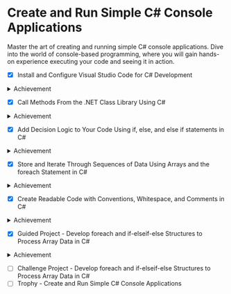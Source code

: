 # Create and Run Simple C# Console Applications

Master the art of creating and running simple C# console applications. Dive into
the world of console-based programming, where you will gain hands-on experience
executing your code and seeing it in action.

- [X] Install and Configure Visual Studio Code for C# Development

<details closed>
<summary>Achievement</summary>

![](../imgs/learn.microsoft.com_en-us_training_modules_install-configure-visual-studio-code_9-summary(iPad%20Pro).png)

</details>

- [X] Call Methods From the .NET Class Library Using C#

<details closed>
<summary>Achievement</summary>

![](../imgs/learn.microsoft.com_en-us_training_modules_csharp-call-methods_8-summary_source=learn(iPad%20Pro).png)

</details>

- [X] Add Decision Logic to Your Code Using if, else, and else if statements
  in C#

<details closed>
<summary>Achievement</summary>

![](../imgs/learn.microsoft.com_en-us_training_modules_csharp-if-elseif-else_7-summary(iPad%20Pro).png)

</details>

- [X] Store and Iterate Through Sequences of Data Using Arrays and the foreach
  Statement in C#

<details closed>
<summary>Achievement</summary>

![](../imgs/learn.microsoft.com_en-us_training_modules_csharp-arrays_7-summary(iPad%20Pro).png)

</details>

- [X] Create Readable Code with Conventions, Whitespace, and Comments in C#

<details closed>
<summary>Achievement</summary>

![](../imgs/learn.microsoft.com_en-us_training_modules_csharp-readable-code_8-summary(iPad%20Pro).png)

</details>

- [X] Guided Project - Develop foreach and if-elseif-else Structures to
  Process Array Data in C#

<details closed>
<summary>Achievement</summary>

![](../imgs/learn.microsoft.com_en-us_training_modules_guided-project-arrays-iteration-selection_7-summary(Nest%20Hub%20Max).png)

</details>

- [ ] Challenge Project - Develop foreach and if-elseif-else Structures to Process Array Data in C#
- [ ] Trophy - Create and Run Simple C# Console Applications

